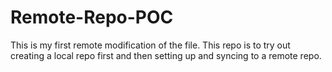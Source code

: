 ﻿# Remote-Repo-POC
This is my first remote modification of the file.
This repo is to try out creating a local repo first and then setting up and syncing to a remote repo.
